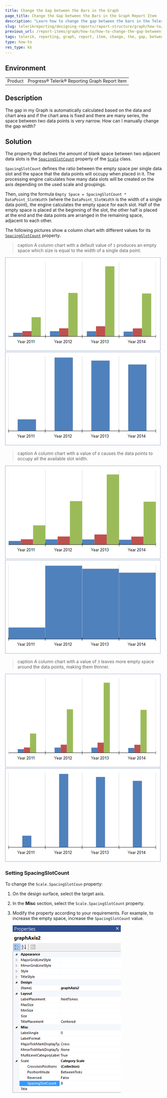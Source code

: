 ```yaml
---
title: Change the Gap between the Bars in the Graph
page_title: Change the Gap between the Bars in the Graph Report Item
description: "Learn how to change the gap between the bars in the Telerik Reporting Graph report item."
slug: telerikreporting/designing-reports/report-structure/graph/how-to/how-to-change-the-gap-between-the-bars
previous_url: /report-items/graph/how-to/how-to-change-the-gap-between-the-bars, /graphhowtochangethegapbetweenthebars
tags: telerik, reporting, graph, report, item, change, the, gap, between, bars
type: how-to
res_type: kb
---
```


## Environment

<table>
	<tbody>
		<tr>
			<td>Product</td>
			<td>Progress® Telerik® Reporting Graph Report Item</td>
		</tr>
	</tbody>
</table>


## Description

The gap in my Graph is automatically calculated based on the data and chart area and if the chart area is fixed and there are many series, the space between two data points is very narrow. How can I manually change the gap width?

## Solution 

The property that defines the amount of blank space between two adjacent data slots is the [`SpacingSlotCount`](/reporting/api/Telerik.Reporting.Scale#Telerik_Reporting_Scale_SpacingSlotCount) property of the [`Scale`](/reporting/api/Telerik.Reporting.Scale) class. 

`SpacingSlotCount` defines the ratio between the empty space per single data slot and the space that the data points will occupy when placed in it. The processing engine calculates how many data slots will be created on the axis depending on the used scale and groupings. 

Then, using the formula `Empty Space = SpacingSlotCount * DataPoint_SlotWidth` (where the `DataPoint_SlotWidth` is the width of a single data point), the engine calculates the empty space for each slot. Half of the empty space is placed at the beginning of the slot, the other half is placed at the end and the data points are arranged in the remaining space, adjacent to each other. 

The following pictures show a column chart with different values for its [`SpacingSlotCount`](/reporting/api/Telerik.Reporting.Scale#Telerik_Reporting_Scale_SpacingSlotCount) property. 

>caption A column chart with a default value of `1` produces an empty space which size is equal to the width of a single data point.

![Category Scale Spacing Slot Count 1](images/Graph/CategoryScale_SpacingSlotCount_1.png)	![Category Scale Spacing Slot Count 1a](images/Graph/CategoryScale_SpacingSlotCount_1a.png)

>caption A column chart with a value of `0` causes the data points to occupy all the available slot width.

![Category Scale Spacing Slot Count 0](images/Graph/CategoryScale_SpacingSlotCount_0.png)	![Category Scale Spacing Slot Count 0a](images/Graph/CategoryScale_SpacingSlotCount_0a.png)

>caption A column chart with a value of `3` leaves more empty space around the data points, making them thinner.

![Category Scale Spacing Slot Count 3](images/Graph/CategoryScale_SpacingSlotCount_3.png)	![Category Scale Spacing Slot Count 3a](images/Graph/CategoryScale_SpacingSlotCount_3a.png)

### Setting SpacingSlotCount

To change the `Scale.SpacingSlotCoun` property: 

1. On the design surface, select the target axis. 

1. In the __Misc__ section, select the `Scale.SpacingSlotCount` property. 

1. Modify the property according to your requirements. For example, to increase the empty space, increase the `SpacingSlotCount` value. 

   ![Graph Axis Spacing Slot Count Selected](images/Graph/GraphAxis_SpacingSlotCount_Selected.png)

